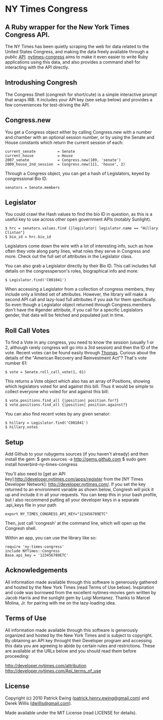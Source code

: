 NY Times Congress
===============

A Ruby wrapper for the New York Times Congress API.
---------------------
The NY Times has been quietly scraping the web for data related to the United States Congress, and making the data freely available through a public [API](http://open.blogs.nytimes.com/2009/01/08/introducing-the-congress-api/).  [nytimes-congress](http://github.com/dwillis/nytimes-congress/) aims to make it even easier to write Ruby applications using this data, and also provides a command shell for interacting with the API directly.

Introdushing Congresh
---------------------
The Congress Shell (congresh for short/cute) is a simple interactive prompt that wraps IRB.  It includes your API key (see setup below) and provides a few conveniences for test-driving the API. 

Congress.new
---------------------
You get a Congress object either by calling Congress.new with a number and chamber with an optional session number, or by using the Senate and House constants which return the current session of each:

    current_senate          = Senate
    current_house           = House
    2007_senate             = Congress.new(109, 'senate')
    2009_house_2nd_session  = Congress.new(111, 'house', 2)

Through a Congress object, you can get a hash of Legislators, keyed by congressional Bio ID.

    senators = Senate.members

Legislator
---------------------
You could crawl the Hash values to find the bio ID in question, as this is a useful key to use across other open government APIs (notably Sunlight).

    $ hrc = senators.values.find {|legislator| legislator.name == "Hillary Clinton"}
    $ bio_id = hrc.bio_id

Legislators come down the wire with a lot of interesting info, such as how often they vote along party lines, what roles they serve in Congress and more.  Check out the full set of attributes in the Legislator class.  

You can also grab a Legislator directly by their Bio ID. This call includes full details on the congressperson's roles, biographical info and more:

    $ Legislator.find('C001041')
    
When accessing a Legislator from a collection of congress members, they include only a limited set of attributes.  However, the library will make a second API call and lazy-load full attributes if you ask for them specifically.  So even though a Legislator object returned through Congress.members don't have the #gender attribute, if you call for a specific Legislators gender, that data will be fetched and populated just in time.
    
    
Roll Call Votes
---------------------

To find a Vote in any congress, you need to know the session (usually 1 or 2, although rarely congress will go into a 3rd session) and then the ID of the vote.  Recent votes can be found easily through [Thomas](http://thomas.loc.gov/home/rollcallvotes.html). Curious about the details of the "American Recovery and Reinvestment Act"?  That's vote number 61:

    $ vote = Senate.roll_call_vote(1, 61)
    
This returns a Vote object which also has an array of Positions, showing which legislators voted for and against this bill.  Thus it would be simple to collect everyone who voted for and against this bill:

    $ vote.positions.find_all {|position| position.for?}
    $ vote.positions.find_all {|position| position.against?}

You can also find recent votes by any given senator:
    
    $ hillary = Legislator.find('C001041')
    $ hillary.votes


Setup
---------------------

Add Github to your rubygems sources (if you haven't already) and then install the gem:
    $ gem sources -a http://gems.github.com 
    $ sudo gem install hoverbird-ny-times-congress
    
You'll also need to [get an API key]:http://developer.nytimes.com/apps/register from the [NY Times Developer Network]: http://developer.nytimes.com/.  If you set the key returned to an environment variable as shown below, Congresh will pick it up and include it in all your requests.  You can keep this in your bash profile, but I also recommend putting all your developer keys in a separate .api_keys file in your path

    export NY_TIMES_CONGRESS_API_KEY="123456789ETC"
    
Then, just call 'congresh' at the command line, which will open up the Congresh shell.
    
Within an app, you can use the library like so:
    
    require 'ny-times-congress'
    include NYTimes::Congress
    Base.api_key = '123456789ETC'
    

Acknowledgements
---------------------
All information made available through this software is generously gathered and hosted by the New York Times (read Terms of Use below).  Inspiration and code was borrowed from the excellent nytimes-movies gem written by Jacob Harris and the sunlight gem by Luigi Montanez.  Thanks to Marcel Molina, Jr. for pairing with me on the lazy-loading idea.


Terms of Use
---------------------
All information made available through this software is generously organized and hosted by the New York Times and is subject to copyright.  By obtaining an API key throught their Developer program and accessing this data you are agreeing to abide by certain rules and restrictions. These are available at the URLs below and you should read them before proceeding:

  http://developer.nytimes.com/attribution
  http://developer.nytimes.com/Api_terms_of_use


License
---------------------
Copyright (c) 2010 Patrick Ewing (<patrick.henry.ewing@gmail.com>) and Derek Willis (<dwillis@gmail.com>).


Made available under the MIT License (read LICENSE for details).


